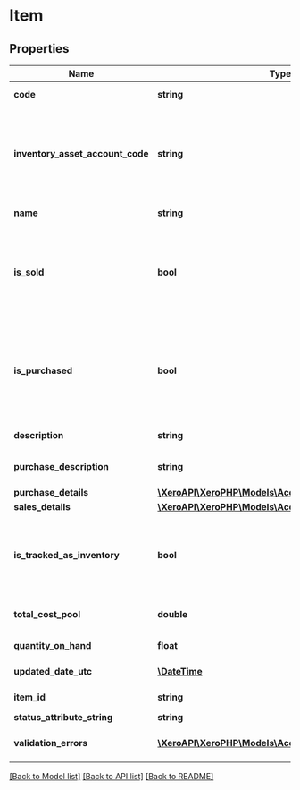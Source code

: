 # Item

## Properties
Name | Type | Description | Notes
------------ | ------------- | ------------- | -------------
**code** | **string** | User defined item code (max length &#x3D; 30) | 
**inventory_asset_account_code** | **string** | The inventory asset account for the item. The account must be of type INVENTORY. The  COGSAccountCode in PurchaseDetails is also required to create a tracked item | [optional] 
**name** | **string** | The name of the item (max length &#x3D; 50) | [optional] 
**is_sold** | **bool** | Boolean value, defaults to true. When IsSold is true the item will be available on sales transactions in the Xero UI. If IsSold is updated to false then Description and SalesDetails values will be nulled. | [optional] 
**is_purchased** | **bool** | Boolean value, defaults to true. When IsPurchased is true the item is available for purchase transactions in the Xero UI. If IsPurchased is updated to false then PurchaseDescription and PurchaseDetails values will be nulled. | [optional] 
**description** | **string** | The sales description of the item (max length &#x3D; 4000) | [optional] 
**purchase_description** | **string** | The purchase description of the item (max length &#x3D; 4000) | [optional] 
**purchase_details** | [**\XeroAPI\XeroPHP\Models\Accounting\Purchase**](Purchase.md) |  | [optional] 
**sales_details** | [**\XeroAPI\XeroPHP\Models\Accounting\Purchase**](Purchase.md) |  | [optional] 
**is_tracked_as_inventory** | **bool** | True for items that are tracked as inventory. An item will be tracked as inventory if the InventoryAssetAccountCode and COGSAccountCode are set. | [optional] 
**total_cost_pool** | **double** | The value of the item on hand. Calculated using average cost accounting. | [optional] 
**quantity_on_hand** | **float** | The quantity of the item on hand | [optional] 
**updated_date_utc** | [**\DateTime**](\DateTime.md) | Last modified date in UTC format | [optional] 
**item_id** | **string** | The Xero identifier for an Item | [optional] 
**status_attribute_string** | **string** | Status of object | [optional] 
**validation_errors** | [**\XeroAPI\XeroPHP\Models\Accounting\ValidationError[]**](ValidationError.md) | Displays array of validation error messages from the API | [optional] 

[[Back to Model list]](../README.md#documentation-for-models) [[Back to API list]](../README.md#documentation-for-api-endpoints) [[Back to README]](../README.md)


